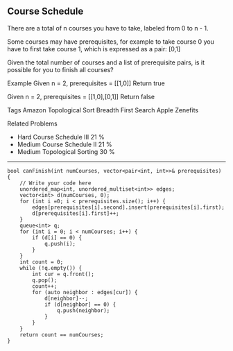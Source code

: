 ## Course Schedule  ##

There are a total of n courses you have to take, labeled from 0 to n - 1.

Some courses may have prerequisites, for example to take course 0 you have to first take course 1, which is expressed as a pair: [0,1]

Given the total number of courses and a list of prerequisite pairs, is it possible for you to finish all courses?

Example
Given n = 2, prerequisites = [[1,0]]
Return true

Given n = 2, prerequisites = [[1,0],[0,1]]
Return false

Tags 
Amazon Topological Sort Breadth First Search Apple Zenefits

Related Problems 

- Hard Course Schedule III 21 %
- Medium Course Schedule II 21 %
- Medium Topological Sorting 30 %

----------
    bool canFinish(int numCourses, vector<pair<int, int>>& prerequisites) {
        // Write your code here
        unordered_map<int, unordered_multiset<int>> edges;
        vector<int> d(numCourses, 0);
        for (int i =0; i < prerequisites.size(); i++) {
            edges[prerequisites[i].second].insert(prerequisites[i].first);
            d[prerequisites[i].first]++;
        }
        queue<int> q;
        for (int i = 0; i < numCourses; i++) {
            if (d[i] == 0) {
                q.push(i);
            }
        }
        int count = 0;
        while (!q.empty()) {
            int cur = q.front();
            q.pop();
            count++;
            for (auto neighbor : edges[cur]) {
                d[neighbor]--;
                if (d[neighbor] == 0) {
                    q.push(neighbor);
                }
            }
        }
        return count == numCourses;
    }